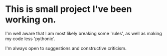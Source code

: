 # This is small project I've been working on.

I'm well aware that I am most likely breaking some 'rules', as well as making my code less 'pythonic'. 

I'm always open to suggestions and constructive criticism.
